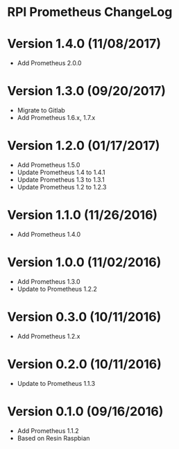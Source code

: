 RPI Prometheus ChangeLog
=================================

# Version 1.4.0 (11/08/2017)

- Add Prometheus 2.0.0

# Version 1.3.0 (09/20/2017)

- Migrate to Gitlab
- Add Prometheus 1.6.x, 1.7.x

# Version 1.2.0 (01/17/2017)

- Add Prometheus 1.5.0
- Update Prometheus 1.4 to 1.4.1
- Update Prometheus 1.3 to 1.3.1
- Update Prometheus 1.2 to 1.2.3

# Version 1.1.0 (11/26/2016)

- Add Prometheus 1.4.0

# Version 1.0.0 (11/02/2016)

- Add Prometheus 1.3.0
- Update to Prometheus 1.2.2

# Version 0.3.0 (10/11/2016)

- Add Prometheus 1.2.x

# Version 0.2.0 (10/11/2016)

- Update to Prometheus 1.1.3

# Version 0.1.0 (09/16/2016)

- Add Prometheus 1.1.2
- Based on Resin Raspbian
